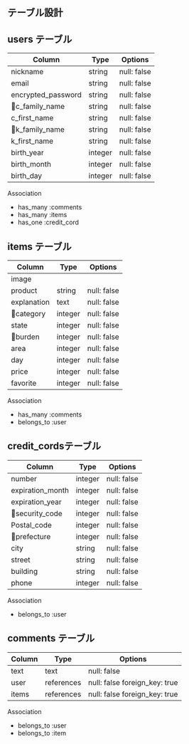 ## テーブル設計

## users テーブル

| Column              | Type   | Options     |
| ------------------- | ------ | ----------- |
| nickname            | string | null: false |ニックネーム
| email               | string | null: false |メールアドレス
| encrypted_password  | string | null: false |パスワード
| c_family_name       | string | null: false |姓
| c_first_name        | string | null: false |名
| k_family_name       | string | null: false |セイ
| k_first_name        | string | null: false |メイ
| birth_year          | integer| null: false |生年(プルダウン)
| birth_month         | integer| null: false |月(プルダウン)
| birth_day           | integer| null: false |日(プルダウン)

Association
- has_many :comments
- has_many :items
- has_one  :credit_cord

## items テーブル

| Column              | Type   | Options     |
| ------------------- | ------ | ----------- |
| image               |        |             |画像
| product             | string | null: false |商品名
| explanation         | text   | null: false |説明
| category            | integer| null: false |カテゴリ(プルダウン)
| state               | integer| null: false |状態(プルダウン)
| burden              | integer| null: false |負担金額(プルダウン)
| area                | integer| null: false |発送地域(プルダウン)
| day                 | integer| null: false |発送日数(プルダウン)
| price               | integer| null: false |値段
| favorite            | integer| null: false |お気に入り

Association
- has_many   :comments
- belongs_to :user


## credit_cordsテーブル

| Column              | Type   | Options     |
| ------------------- | ------ | ----------- |
| number              | integer    | null: false |番号
| expiration_month    | integer    | null: false |有効期限(月)
| expiration_year     | integer    | null: false |有効期限(年)
| security_code       | integer    | null: false |セキュリティコード
| Postal_code         | integer    | null: false |郵便番号
| prefecture          | integer    | null: false |都道府県(プルダウン)
| city                | string     | null: false |市町村
| street              | string     | null: false |番地
| building            | string     | null: false |建物
| phone               | integer    | null: false |電話番号

Association
- belongs_to :user

## comments テーブル

| Column    | Type       | Options                      |
| ------    | ---------- | ---------------------------- |
| text      | text       | null: false                  |コメント
| user      | references | null: false foreign_key: true|ユーザー
| items     | references | null: false foreign_key: true|商品

Association

- belongs_to :user
- belongs_to :item

